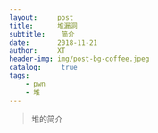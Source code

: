 ```yaml
---
layout:     post
title:      堆漏洞
subtitle:    简介
date:       2018-11-21
author:     XT
header-img: img/post-bg-coffee.jpeg
catalog: 	 true
tags:
    - pwn
    - 堆
---
```



> 堆的简介




